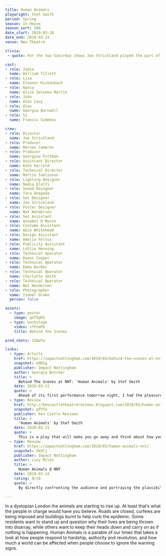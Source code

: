 ```yaml
---
title: Human Animals
playwright: Stef Smith
period: Spring
season: In House
season_sort: 280
date_start: 2019-03-20
date_end: 2019-03-23
venue: New Theatre

trivia: 
 - quote: For the two Saturday shows Joe Strickland played the part of John due to an injury.

cast:
- role: Jamie
  name: William Tillett
- role: Lisa
  name: Eleanor Rickenbach
- role: Nancy
  name: Alice Zelenka Martin
- role: John
  name: Alex Levy
- role: Alex
  name: Georgia Barnwell
- role: Si
  name: Francis Simmons

crew:
- role: Director
  name: Joe Strickland
- role: Producer
  name: Morven Cameron
- role: Producer
  name: Georgina Pittman
- role: Assistant Director
  name: Kate Harrold
- role: Technical Director
  name: Martin Tomlinson
- role: Lighting Designer
  name: Nadia Elalfi
- role: Sound Designer
  name: Tara Anegada
- role: Set Designer
  name: Joe Strickland
- role: Poster Designer
  name: Nat Henderson
- role: Set Assistant
  name: Annabel D'Monte
- role: Costume Assistant
  name: Abie Whitehead
- role: Design Assistant
  name: Amelia Feltus
- role: Publicity Assistant
  name: Lottie Henning
- role: Technical Operator
  name: Danni Cooper
- role: Technical Operator
  name: Emma Barber
- role: Technical Operator
  name: Charlotte Smith
- role: Technical Operator
  name: Nat Henderson
- role: Photographer
  name: Isobel Drake
  person: false

assets:
  - type: poster
    image: qnTVpRS
  - type: backstage
    video: sfFnmPb
    title: Behind the Scenes

prod_shots: S38wfw

links:
  - type: Article
    href: https://impactnottingham.com/2019/03/behind-the-scenes-at-nnt-human-animals-by-stef-smith/
    snapshot: U9DSg
    publisher: Impact Nottingham
    author: Georgia Butcher
    title: >
      Behind The Scenes at NNT: 'Human Animals' by Stef Smith
    date: 2019-03-21
    quote: >
      Ahead of its first performance tomorrow night, I had the pleasure to chat with director Joe Strickland about upcoming production Human Animals.
  - type: Review
    href: http://kevcastletheatrereviews.blogspot.com/2019/03/human-animals-by-stef-smith-nottingham.html
    snapshot: qTVTn
    publisher: Kev Castle Reviews
    title: >
      'Human Animals' by Stef Smith
    date: 2019-03-21
    quote: >
      This is a play that will make you go away and think about how you would act if you were in this situation these six found themselves forced into, and may even question your relationships, not only with humans, but also with animals.
  - type: Review
    href: https://impactnottingham.com/2019/03/human-animals-nnt/
    snapshot: dk9lj
    publisher: Impact Nottingham
    author: Lucy Miles
    title: >
      Human Animals @ NNT
    date: 2019-03-24
    rating: 9/10
    quote: >
      By directly confronting the audience and portraying the plausibility of a dystopian world in the near-future, the play demonstrates the numbed, ignorant habits of humans and encourages daily action towards a brighter, safer, cleaner future.

---
```


In a dystopian London the animals are starting to rise up. At least that’s what the people in charge would have you believe. Roads are closed, curfews are being imposed and buildings burnt to help curb the epidemic. Some residents want to stand up and question why their lives are being thrown into disarray, while others want to keep their heads down and carry on as if nothing is happening. Human Animals is a parable of our times that takes a look at how people respond to hardship, authority and revolution, and how much a world can be affected when people choose to ignore the warning signs.
